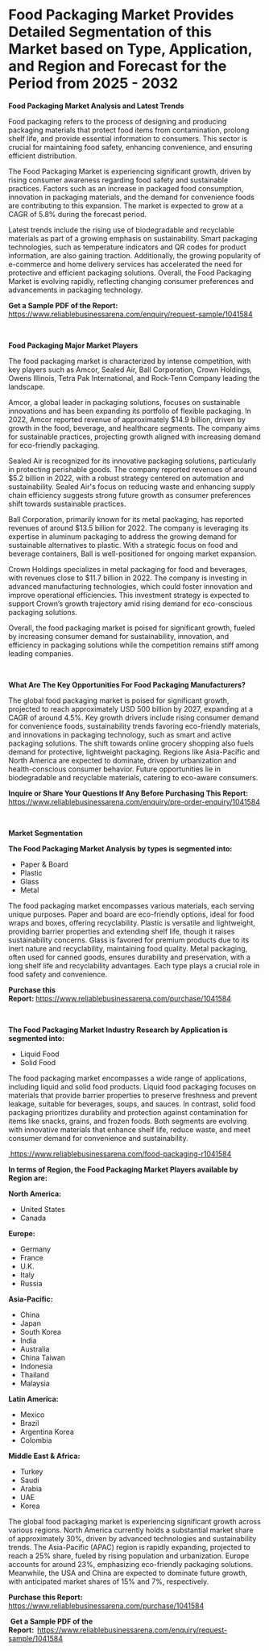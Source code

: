 <p><h1>Food Packaging Market Provides Detailed Segmentation of this Market based on Type, Application, and Region and Forecast for the Period from 2025 - 2032</h1></p><p><strong>Food Packaging Market Analysis and Latest Trends</strong></p>
<p><p>Food packaging refers to the process of designing and producing packaging materials that protect food items from contamination, prolong shelf life, and provide essential information to consumers. This sector is crucial for maintaining food safety, enhancing convenience, and ensuring efficient distribution. </p><p>The Food Packaging Market is experiencing significant growth, driven by rising consumer awareness regarding food safety and sustainable practices. Factors such as an increase in packaged food consumption, innovation in packaging materials, and the demand for convenience foods are contributing to this expansion. The market is expected to grow at a CAGR of 5.8% during the forecast period. </p><p>Latest trends include the rising use of biodegradable and recyclable materials as part of a growing emphasis on sustainability. Smart packaging technologies, such as temperature indicators and QR codes for product information, are also gaining traction. Additionally, the growing popularity of e-commerce and home delivery services has accelerated the need for protective and efficient packaging solutions. Overall, the Food Packaging Market is evolving rapidly, reflecting changing consumer preferences and advancements in packaging technology.</p></p>
<p><strong>Get a Sample PDF of the Report:&nbsp;</strong> <a href="https://www.reliablebusinessarena.com/enquiry/request-sample/1041584?utm_campaign=2531&utm_medium=2&utm_source=Github&utm_content=ia&utm_term=19042025&utm_id=food-packaging">https://www.reliablebusinessarena.com/enquiry/request-sample/1041584</a></p>
<p>&nbsp;</p>
<p><strong>Food Packaging Major Market Players</strong></p>
<p><p>The food packaging market is characterized by intense competition, with key players such as Amcor, Sealed Air, Ball Corporation, Crown Holdings, Owens Illinois, Tetra Pak International, and Rock-Tenn Company leading the landscape. </p><p>Amcor, a global leader in packaging solutions, focuses on sustainable innovations and has been expanding its portfolio of flexible packaging. In 2022, Amcor reported revenue of approximately $14.9 billion, driven by growth in the food, beverage, and healthcare segments. The company aims for sustainable practices, projecting growth aligned with increasing demand for eco-friendly packaging.</p><p>Sealed Air is recognized for its innovative packaging solutions, particularly in protecting perishable goods. The company reported revenues of around $5.2 billion in 2022, with a robust strategy centered on automation and sustainability. Sealed Air's focus on reducing waste and enhancing supply chain efficiency suggests strong future growth as consumer preferences shift towards sustainable practices.</p><p>Ball Corporation, primarily known for its metal packaging, has reported revenues of around $13.5 billion for 2022. The company is leveraging its expertise in aluminum packaging to address the growing demand for sustainable alternatives to plastic. With a strategic focus on food and beverage containers, Ball is well-positioned for ongoing market expansion.</p><p>Crown Holdings specializes in metal packaging for food and beverages, with revenues close to $11.7 billion in 2022. The company is investing in advanced manufacturing technologies, which could foster innovation and improve operational efficiencies. This investment strategy is expected to support Crown’s growth trajectory amid rising demand for eco-conscious packaging solutions.</p><p>Overall, the food packaging market is poised for significant growth, fueled by increasing consumer demand for sustainability, innovation, and efficiency in packaging solutions while the competition remains stiff among leading companies.</p></p>
<p>&nbsp;</p>
<p><strong>What Are The Key Opportunities For Food Packaging Manufacturers?</strong></p>
<p><p>The global food packaging market is poised for significant growth, projected to reach approximately USD 500 billion by 2027, expanding at a CAGR of around 4.5%. Key growth drivers include rising consumer demand for convenience foods, sustainability trends favoring eco-friendly materials, and innovations in packaging technology, such as smart and active packaging solutions. The shift towards online grocery shopping also fuels demand for protective, lightweight packaging. Regions like Asia-Pacific and North America are expected to dominate, driven by urbanization and health-conscious consumer behavior. Future opportunities lie in biodegradable and recyclable materials, catering to eco-aware consumers.</p></p>
<p><strong>Inquire or Share Your Questions If Any Before Purchasing This Report:</strong> <a href="https://www.reliablebusinessarena.com/enquiry/pre-order-enquiry/1041584?utm_campaign=2531&utm_medium=2&utm_source=Github&utm_content=ia&utm_term=19042025&utm_id=food-packaging">https://www.reliablebusinessarena.com/enquiry/pre-order-enquiry/1041584</a></p>
<p>&nbsp;</p>
<p><strong>Market Segmentation</strong></p>
<p><strong>The Food Packaging Market Analysis by types is segmented into:</strong></p>
<p><ul><li>Paper & Board</li><li>Plastic</li><li>Glass</li><li>Metal</li></ul></p>
<p><p>The food packaging market encompasses various materials, each serving unique purposes. Paper and board are eco-friendly options, ideal for food wraps and boxes, offering recyclability. Plastic is versatile and lightweight, providing barrier properties and extending shelf life, though it raises sustainability concerns. Glass is favored for premium products due to its inert nature and recyclability, maintaining food quality. Metal packaging, often used for canned goods, ensures durability and preservation, with a long shelf life and recyclability advantages. Each type plays a crucial role in food safety and convenience.</p></p>
<p><strong>Purchase this Report:&nbsp;</strong><a href="https://www.reliablebusinessarena.com/purchase/1041584?utm_campaign=2531&utm_medium=2&utm_source=Github&utm_content=ia&utm_term=19042025&utm_id=food-packaging">https://www.reliablebusinessarena.com/purchase/1041584</a></p>
<p>&nbsp;</p>
<p><strong>The Food Packaging Market Industry Research by Application is segmented into:</strong></p>
<p><ul><li>Liquid Food</li><li>Solid Food</li></ul></p>
<p><p>The food packaging market encompasses a wide range of applications, including liquid and solid food products. Liquid food packaging focuses on materials that provide barrier properties to preserve freshness and prevent leakage, suitable for beverages, soups, and sauces. In contrast, solid food packaging prioritizes durability and protection against contamination for items like snacks, grains, and frozen foods. Both segments are evolving with innovative materials that enhance shelf life, reduce waste, and meet consumer demand for convenience and sustainability.</p></p>
<p><a href="https://www.reliablebusinessarena.com/food-packaging-r1041584?utm_campaign=2531&utm_medium=2&utm_source=Github&utm_content=ia&utm_term=19042025&utm_id=food-packaging">&nbsp;https://www.reliablebusinessarena.com/food-packaging-r1041584</a></p>
<p><strong>In terms of Region, the Food Packaging Market Players available by Region are:</strong></p>
<p>
    <p> <strong> North America: </strong>
        <ul>
            <li>United States</li>
            <li>Canada</li>
        </ul>
        </p> 
    <p> <strong> Europe: </strong>
        <ul>
            <li>Germany</li>
            <li>France</li>
            <li>U.K.</li>
            <li>Italy</li>
            <li>Russia</li>
        </ul>
        </p> 
    <p> <strong> Asia-Pacific: </strong>
        <ul>
            <li>China</li>
            <li>Japan</li>
            <li>South Korea</li>
            <li>India</li>
            <li>Australia</li>
            <li>China Taiwan</li>
            <li>Indonesia</li>
            <li>Thailand</li>
            <li>Malaysia</li>
        </ul>
        </p> 
    <p> <strong> Latin America: </strong>
        <ul>
            <li>Mexico</li>
            <li>Brazil</li>
            <li>Argentina Korea</li>
            <li>Colombia</li>
        </ul>
        </p> 
    <p> <strong> Middle East & Africa: </strong>
        <ul>
            <li>Turkey</li>
            <li>Saudi</li>
            <li>Arabia</li>
            <li>UAE</li>
            <li>Korea</li>
        </ul>
    </p>
    </p>
<p><p>The global food packaging market is experiencing significant growth across various regions. North America currently holds a substantial market share of approximately 30%, driven by advanced technologies and sustainability trends. The Asia-Pacific (APAC) region is rapidly expanding, projected to reach a 25% share, fueled by rising population and urbanization. Europe accounts for around 23%, emphasizing eco-friendly packaging solutions. Meanwhile, the USA and China are expected to dominate future growth, with anticipated market shares of 15% and 7%, respectively.</p></p>
<p><strong>Purchase this Report: </strong><a href="https://www.reliablebusinessarena.com/purchase/1041584?utm_campaign=2531&utm_medium=2&utm_source=Github&utm_content=ia&utm_term=19042025&utm_id=food-packaging">https://www.reliablebusinessarena.com/purchase/1041584</a></p>
<p>&nbsp;<strong>Get a Sample PDF of the Report:&nbsp;&nbsp;</strong><a href="https://www.reliablebusinessarena.com/enquiry/request-sample/1041584?utm_campaign=2531&utm_medium=2&utm_source=Github&utm_content=ia&utm_term=19042025&utm_id=food-packaging">https://www.reliablebusinessarena.com/enquiry/request-sample/1041584</a></p>
<p><strong></strong></p>
<p><p></p><p></p><p></p></p>
